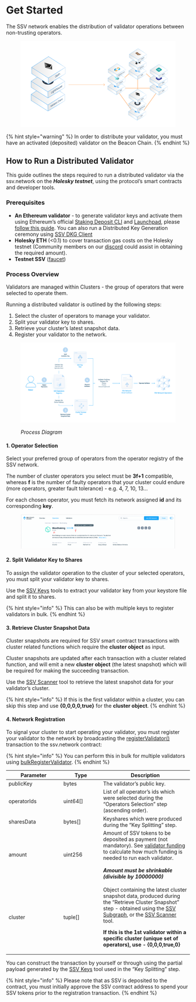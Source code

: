 # Get Started

The SSV network enables the distribution of validator operations between non-trusting operators.

<figure><img src="../.gitbook/assets/spaces_5j2wcf1k37MM5iWhtP7i_uploads_MH7SNJDlLTYusEagbuBs_0.png" alt=""><figcaption></figcaption></figure>

{% hint style="warning" %}
In order to distribute your validator, you must have an activated (deposited) validator on the Beacon Chain.
{% endhint %}

## How to Run a Distributed Validator <a href="#qbxicu1vhvv3" id="qbxicu1vhvv3"></a>

This guide outlines the steps required to run a distributed validator via the ssv.network on the _**Holesky testnet**_, using the protocol’s smart contracts and developer tools.

### Prerequisites <a href="#v2zo33nxl8mr" id="v2zo33nxl8mr"></a>

* **An Ethereum validator** - to generate validator keys and activate them using Ethereum’s official [Staking Deposit CLI](https://github.com/ethereum/staking-deposit-cli) and [Launchpad](https://goerli.launchpad.ethereum.org/), please [follow this guide](../validator-user-guides/validator-management/creating-a-new-validator.md). You can also run a Distributed Key Generation ceremony using [SSV DKG Client](tools/ssv-dkg-client/generate-key-shares.md)
* **Holesky ETH** (<0.1) to cover transaction gas costs on the Holesky testnet (Community members on our [discord](https://discord.gg/ssvnetworkofficial) could assist in obtaining the required amount).
* **Testnet SSV** ([faucet](https://faucet.ssv.network/))

### Process Overview <a href="#id-7f2y4pcm8bfl" id="id-7f2y4pcm8bfl"></a>

Validators are managed within Clusters - the group of operators that were selected to operate them.

Running a distributed validator is outlined by the following steps:

1. Select the cluster of operators to manage your validator.
2. Split your validator key to shares.
3. Retrieve your cluster’s latest snapshot data.
4. Register your validator to the network.

<figure><img src="../.gitbook/assets/spaces_5j2wcf1k37MM5iWhtP7i_uploads_FFviU4kxmClr0SuQvzDk_1.png" alt=""><figcaption><p><em>Process Diagram</em></p></figcaption></figure>

#### 1. Operator Selection <a href="#tulnbjthau7t" id="tulnbjthau7t"></a>

Select your preferred group of operators from the operator registry of the SSV network.

The number of cluster operators you select must be **3f+1** compatible, whereas **f** is the number of faulty operators that your cluster could endure (more operators, greater fault tolerance) - e.g. 4, 7, 10, 13…

For each chosen operator, you must fetch its network assigned **id** and its corresponding **key**.



<figure><img src="../.gitbook/assets/spaces_5j2wcf1k37MM5iWhtP7i_uploads_nx4QZvQF2uYWyH7IAjIg_2.png" alt=""><figcaption></figcaption></figure>

#### 2. Split Validator Key to Shares <a href="#x02jw9rs53s3" id="x02jw9rs53s3"></a>

To assign the validator operation to the cluster of your selected operators, you must split your validator key to shares.

Use the [SSV Keys](tools/ssv-key-distributor.md) tools to extract your validator key from your keystore file and split it to shares.

{% hint style="info" %}
This can also be with multiple keys to register validators in bulk.
{% endhint %}

#### 3. Retrieve Cluster Snapshot Data <a href="#vjco67d7q0gy" id="vjco67d7q0gy"></a>

Cluster snapshots are required for SSV smart contract transactions with cluster related functions which require the **cluster object** as input.

Cluster snapshots are updated after each transaction with a cluster related function, and will emit a new **cluster object** (the latest snapshot) which will be required for making the succeeding transaction.

Use the [ SSV Scanner](tools/cluster-scanner.md) tool to retrieve the latest snapshot data for your validator’s cluster.

{% hint style="info" %}
If this is the first validator within a cluster, you can skip this step and use **{0,0,0,0,true}** for the **cluster object**.
{% endhint %}

#### 4. Network Registration <a href="#j9fra6w5d8er" id="j9fra6w5d8er"></a>

To signal your cluster to start operating your validator, you must register your validator to the network by broadcasting the [registerValidator()](https://docs.ssv.network/developers/smart-contracts/ssvnetwork#registervalidator-publickey-operatorids-shares-amount-cluster) transaction to the ssv.network contract:

{% hint style="info" %}
You can perform this in bulk for multiple validators using [bulkRegisterValidator](https://docs.ssv.network/developers/smart-contracts/ssvnetwork#bulkregistervalidator-publickey-operatorids-shares-amount-cluster).
{% endhint %}

<table><thead><tr><th width="136.33333333333331">Parameter</th><th width="95">Type</th><th>Description</th></tr></thead><tbody><tr><td>publicKey</td><td>bytes</td><td>The validator’s public key.</td></tr><tr><td>operatorIds</td><td>uint64[]</td><td>List of all operator’s ids which were selected during the “Operators Selection” step (ascending order).</td></tr><tr><td>sharesData</td><td>bytes[]</td><td>Keyshares which were produced during the “Key Splitting” step.</td></tr><tr><td>amount</td><td>uint256</td><td>Amount of SSV tokens to be deposited as payment (not mandatory). See <a href="../learn/stakers/validators/validator-onboarding.md#_kumpogh364aq">validator funding</a> to calculate how much funding is needed to run each validator.<br><br><em><strong>Amount must be shrinkable (divisible by 10000000)</strong></em></td></tr><tr><td>cluster</td><td>tuple[]</td><td><p>Object containing the latest cluster snapshot data, produced during the “Retrieve Cluster Snapshot” step - obtained using the <a href="tools/subgraph.md">SSV Subgraph</a>, or the <a href="tools/cluster-scanner.md">SSV Scanner</a> tool.</p><p></p><p><strong>If this is the 1st validator within a specific cluster (unique set of operators), use - {0,0,0,true,0}</strong></p></td></tr></tbody></table>

You can construct the transaction by yourself or through using the partial payload generated by the [SSV Keys](tools/ssv-key-distributor.md) tool used in the “Key Splitting” step.

{% hint style="info" %}
Please note that as SSV is deposited to the contract, you must initially approve the SSV contract address to spend your SSV tokens prior to the registration transaction.
{% endhint %}
